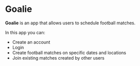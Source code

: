 # Goalie

**Goalie** is an app that allows users to schedule football matches.

In this app you can:
- Create an account
- Login
- Create football matches on specific dates and locations
- Join existing matches created by other users
